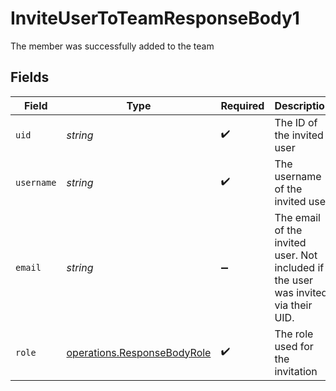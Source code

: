 # InviteUserToTeamResponseBody1

The member was successfully added to the team


## Fields

| Field                                                                              | Type                                                                               | Required                                                                           | Description                                                                        | Example                                                                            |
| ---------------------------------------------------------------------------------- | ---------------------------------------------------------------------------------- | ---------------------------------------------------------------------------------- | ---------------------------------------------------------------------------------- | ---------------------------------------------------------------------------------- |
| `uid`                                                                              | *string*                                                                           | :heavy_check_mark:                                                                 | The ID of the invited user                                                         | kr1PsOIzqEL5Xg6M4VZcZosf                                                           |
| `username`                                                                         | *string*                                                                           | :heavy_check_mark:                                                                 | The username of the invited user                                                   | john-doe                                                                           |
| `email`                                                                            | *string*                                                                           | :heavy_minus_sign:                                                                 | The email of the invited user. Not included if the user was invited via their UID. | john@user.co                                                                       |
| `role`                                                                             | [operations.ResponseBodyRole](../../models/operations/responsebodyrole.md)         | :heavy_check_mark:                                                                 | The role used for the invitation                                                   | MEMBER                                                                             |